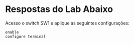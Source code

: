 # Respostas do Lab Abaixo

Acesso o switch SW1 e aplique as seguintes configurações:

```cisco
enable
configure terminal
 ````

